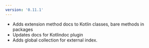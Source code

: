 ```yaml
---
version: '0.11.1'
---
```


- Adds extension method docs to Kotlin classes, bare methods in packages
- Updates docs for Kotlindoc plugin
- Adds global collection for external index. 
